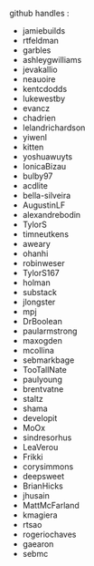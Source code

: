 github handles :
- jamiebuilds
- rtfeldman
- garbles
- ashleygwilliams
- jevakallio
- neauoire
- kentcdodds
- lukewestby
- evancz
- chadrien
- lelandrichardson
- yiwenl
- kitten
- yoshuawuyts
- IonicaBizau
- bulby97
- acdlite
- bella-silveira
- AugustinLF
- alexandrebodin
- TylorS
- timneutkens
- aweary
- ohanhi
- robinweser
- TylorS167
- holman
- substack
- jlongster
- mpj
- DrBoolean
- paularmstrong
- maxogden
- mcollina
- sebmarkbage
- TooTallNate
- paulyoung
- brentvatne
- staltz
- shama
- developit
- MoOx
- sindresorhus
- LeaVerou
- Frikki
- corysimmons
- deepsweet
- BrianHicks
- jhusain
- MattMcFarland
- kmagiera
- rtsao
- rogeriochaves
- gaearon
- sebmc
